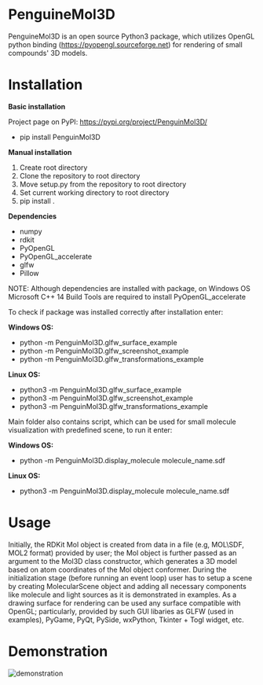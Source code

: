 # PenguineMol3D

PenguineMol3D is an open source Python3 package, which utilizes OpenGL python binding (https://pyopengl.sourceforge.net) for rendering of small compounds' 3D models. 
# Installation

**Basic installation**

Project page on PyPI: https://pypi.org/project/PenguinMol3D/
* pip install PenguinMol3D

**Manual installation**
1. Create root directory
2. Clone the repository to root directory
3. Move setup.py from the repository to root directory
4. Set current working directory to root directory
5. pip install .
   
**Dependencies**

* numpy
* rdkit
* PyOpenGL
* PyOpenGL_accelerate
* glfw
* Pillow

NOTE: Although dependencies are installed with package, on Windows OS Microsoft C++ 14 Build Tools are required to install PyOpenGL_accelerate

To check if package was installed correctly after installation enter:

**Windows OS:**

* python -m PenguinMol3D.glfw_surface_example
* python -m PenguinMol3D.glfw_screenshot_example
* python -m PenguinMol3D.glfw_transformations_example

**Linux OS:**

* python3 -m PenguinMol3D.glfw_surface_example
* python3 -m PenguinMol3D.glfw_screenshot_example
* python3 -m PenguinMol3D.glfw_transformations_example

Main folder also contains script, which can be used for small molecule visualization with predefined scene, to run it enter:

**Windows OS:**

* python -m PenguinMol3D.display_molecule molecule_name.sdf

**Linux OS:**

* python3 -m PenguinMol3D.display_molecule molecule_name.sdf

# Usage

Initially, the RDKit Mol object is created from data in a file (e.g, MOL\SDF, MOL2 format) provided by user; the Mol object is further passed as an argument to the Mol3D class constructor, which generates a 3D model based on atom coordinates of the Mol object conformer. During the initialization stage (before running an event loop) user has to setup a scene by creating MolecularScene object and adding all necessary components like molecule and light sources as it is demonstrated in examples. As a drawing surface for rendering can be used any surface compatible with OpenGL; particularly, provided by such GUI libaries as GLFW (used in examples), PyGame, PyQt, PySide, wxPython, Tkinter + Togl widget, etc.

# Demonstration

![demonstration](https://github.com/YevhenKustovskiy/penguine-mol-3d/assets/136888021/2800b85c-95e7-4fff-98e3-297178e0ba1d)

